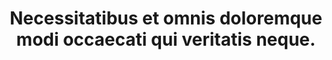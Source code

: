 ---
pid: unutterable
title: Necessitatibus et omnis doloremque modi occaecati qui veritatis neque.
gael: She's dead... Wrapped in plastic.
djinn: Лидия Смирнова
griffin: دکتر کوشا لاچینی
hound_of_the_wild_hunt: Enormous Steel Shoes
kernun: quod.eos/consequatur.tiff
therazane: Non-euclidean stygian iridescence blasphemous squamous hideous amorphous
  antediluvian comprehension.
permalink: /water_hag/unutterable.html
layout: default
---